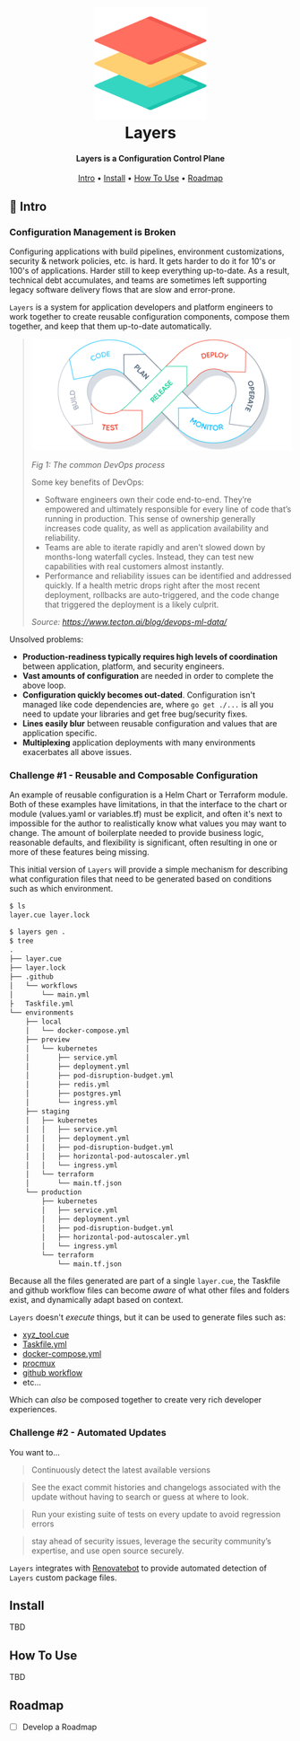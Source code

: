 <h1 align="center">
  <br>
  <a href="http://github.com/zeet-co/layers"><img src="./docs/assets/layers.png" alt="layers" width="200px" /></a>
  <br>
  Layers
  <br>
</h1>

<h4 align="center">Layers is a Configuration Control Plane</h4>

<p align="center">
  <a href="#intro">Intro</a> •
  <a href="#install">Install</a> •
  <a href="#how-to-use">How To Use</a> •
  <a href="#roadmap">Roadmap</a>
</p>

## 👋 Intro 
### Configuration Management is Broken

Configuring applications with build pipelines, environment customizations, security & network policies, etc. is hard. It gets harder to do it for 10's or 100's of applications. Harder still to keep everything up-to-date. As a result, technical debt accumulates, and teams are sometimes left supporting legacy software delivery flows that are slow and error-prone.

`Layers` is a system for application developers and platform engineers to work together to create reusable configuration components, compose them together, and keep that them up-to-date automatically.

> <img src="./docs/assets/common-devops-process.png" alt="layers" width="600px" />
>
>_Fig 1: The common DevOps process_
> 
> Some key benefits of DevOps:
> - Software engineers own their code end-to-end. They’re empowered and ultimately responsible for every line of code that’s running in production. This sense of ownership generally increases code quality, as well as application availability and reliability.
> - Teams are able to iterate rapidly and aren’t slowed down by months-long waterfall cycles. Instead, they can test new capabilities with real customers almost instantly.
> - Performance and reliability issues can be identified and addressed quickly. If a health metric drops right after the most recent deployment, rollbacks are auto-triggered, and the code change that triggered the deployment is a likely culprit.
>
> _Source: https://www.tecton.ai/blog/devops-ml-data/_

Unsolved problems:

- **Production-readiness typically requires high levels of coordination** between application, platform, and security engineers.
- **Vast amounts of configuration** are needed in order to complete the above loop.
- **Configuration quickly becomes out-dated**. Configuration isn't managed like code dependencies are, where `go get ./...` is all you need to update your libraries and get free bug/security fixes.
- **Lines easily blur** between reusable configuration and values that are application specific.
- **Multiplexing** application deployments with many environments exacerbates all above issues.

### Challenge #1 - Reusable and Composable Configuration

An example of reusable configuration is a Helm Chart or Terraform module. Both of these examples have limitations, in that the interface to the chart or module (values.yaml or variables.tf) must be explicit, and often it's next to impossible for the author to realistically know what values you may want to change. The amount of boilerplate needed to provide business logic, reasonable defaults, and flexibility is significant, often resulting in one or more of these features being missing.

This initial version of `Layers` will provide a simple mechanism for describing what configuration files that need to be generated based on conditions such as which environment.

```shell
$ ls
layer.cue layer.lock
```

```shell
$ layers gen .
$ tree
.
├── layer.cue 
├── layer.lock
├── .github
│   └── workflows
│       └── main.yml
├   Taskfile.yml 
└── environments
    ├── local
    │   └── docker-compose.yml
    ├── preview
    │   └── kubernetes
    │       ├── service.yml
    │       ├── deployment.yml
    │       ├── pod-disruption-budget.yml
    │       ├── redis.yml
    │       ├── postgres.yml
    │       └── ingress.yml
    ├── staging
    │   ├── kubernetes
    │   │   ├── service.yml
    │   │   ├── deployment.yml
    │   │   ├── pod-disruption-budget.yml
    │   │   ├── horizontal-pod-autoscaler.yml
    │   │   └── ingress.yml
    │   └── terraform
    │       └── main.tf.json
    └── production
        ├── kubernetes
        │   ├── service.yml
        │   ├── deployment.yml
        │   ├── pod-disruption-budget.yml
        │   ├── horizontal-pod-autoscaler.yml
        │   └── ingress.yml
        └── terraform
            └── main.tf.json
```

Because all the files generated are part of a single `layer.cue`, the Taskfile and github workflow files can become _aware_ of what other files and folders exist, and dynamically adapt based on context.  

`Layers` doesn't _execute_ things, but it can be used to generate files such as:

- [xyz_tool.cue](https://cuetorials.com/first-steps/scripting/)
- [Taskfile.yml](https://taskfile.dev/)
- [docker-compose.yml](https://docs.docker.com/compose/compose-file/)
- [procmux](https://github.com/napisani/procmux)
- [github workflow](https://docs.github.com/en/actions/using-workflows/workflow-syntax-for-github-actions)
- etc...

Which can _also_ be composed together to create very rich developer experiences.

### Challenge #2 - Automated Updates

You want to...

> Continuously detect the latest available versions

> See the exact commit histories and changelogs associated with the update without having to search or guess at where to look.

> Run your existing suite of tests on every update to avoid regression errors

> stay ahead of security issues, leverage the security community’s expertise, and use open source securely.

`Layers` integrates with [Renovatebot](https://docs.renovatebot.com/) to provide automated detection of `Layers` custom package files.

## Install

TBD

## How To Use

TBD

## Roadmap

- [ ] Develop a Roadmap

[cue]: https://cuelang.org/docs/about/
[layers]: https://github.com/zeet-dev/layers